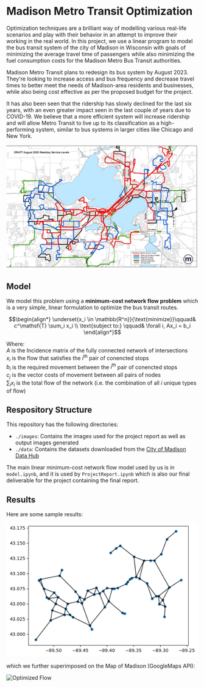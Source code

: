 # Madison Metro Transit Optimization

Optimization techniques are a brilliant way of modelling various real-life scenarios and play with their behavior in an attempt to improve their working in the real world. In this project, we use a linear program to model the bus transit system of the city of Madison in Wisconsin with goals of minimizing the average travel time of passengers while also minimizing the fuel consumption costs for the Madison Metro Bus Transit authorities.

Madison Metro Transit plans to redesign its bus system by August 2023. They're looking to increase access and bus frequency and decrease travel times to better meet the needs of Madison-area residents and businesses, while also being cost effective as per the proposed budget for the project.

It has also been seen that the ridership has slowly declined for the last six years, with an even greater impact seen in the last couple of years due to COVID-19. We believe that a more efficient system will increase ridership and will allow Metro Transit to live up to its classification as a high-performing system, similar to bus systems in larger cities like Chicago and New York.

![Image of Madison Metro Bus Service](./images/madison-metro.png)


## Model

We model this problem using a **minimum-cost network flow problem** which is a very simple, linear formulation to optimize the bus transit routes.

$$\begin{align*}
\underset{x_i \in \mathbb{R^n}}{\text{minimize}}\qquad& c^\mathsf{T} \sum_i x_i \\
\text{subject to:}
\qquad& \forall i, Ax_i = b_i
\end{align*}$$

Where:  
$A$ is the Incidence matrix of the fully connected network of intersections  
$x_i$ is the flow that satisfies the $i^\text{th}$ pair of conencted stops  
$b_i$ is the required movement between the $i^\text{th}$ pair of conencted stops  
$c_j$ is the vector costs of movement between all pairs of nodes  
$\sum_i x_i$ is the total flow of the network (i.e. the combination of all $i$ unique types of flow)

## Respository Structure

This repository has the following directories:
- `./images`: Contains the images used for the project report as well as output images generated
- `./data`: Contains the datasets downloaded from the [City of Madison Data Hub](https://data-cityofmadison.opendata.arcgis.com/)

The main linear minimum-cost network flow model used by us is in `model.ipynb`, and it is used by `ProjectReport.ipynb` which is also our final deliverable for the project containing the final report.

## Results

Here are some sample results:

![Optimized Flow](./images/big_route.png)

which we further superimposed on the Map of Madison (GoogleMaps API):


![Optimized Flow](./images/V1.3.png)
